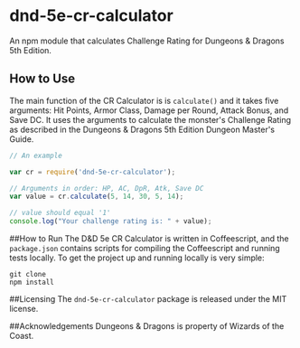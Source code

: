 # dnd-5e-cr-calculator
An npm module that calculates Challenge Rating for Dungeons &amp; Dragons 5th Edition.

## How to Use
The main function of the CR Calculator is is `calculate()` and it takes five arguments: Hit Points, Armor Class, Damage per Round, Attack Bonus, and Save DC. It uses the arguments to calculate the monster's Challenge Rating as described in the Dungeons &amp; Dragons 5th Edition Dungeon Master's Guide.

```javascript
// An example

var cr = require('dnd-5e-cr-calculator');

// Arguments in order: HP, AC, DpR, Atk, Save DC
var value = cr.calculate(5, 14, 30, 5, 14);

// value should equal '1'
console.log("Your challenge rating is: " + value);
```

##How to Run
The D&amp;D 5e CR Calculator is written in Coffeescript, and the `package.json` contains scripts for compiling the Coffeescript and running tests locally. To get the project up and running locally is very simple:

```
git clone
npm install
```

##Licensing
The `dnd-5e-cr-calculator` package is released under the MIT license.

##Acknowledgements
Dungeons &amp; Dragons is property of Wizards of the Coast.
